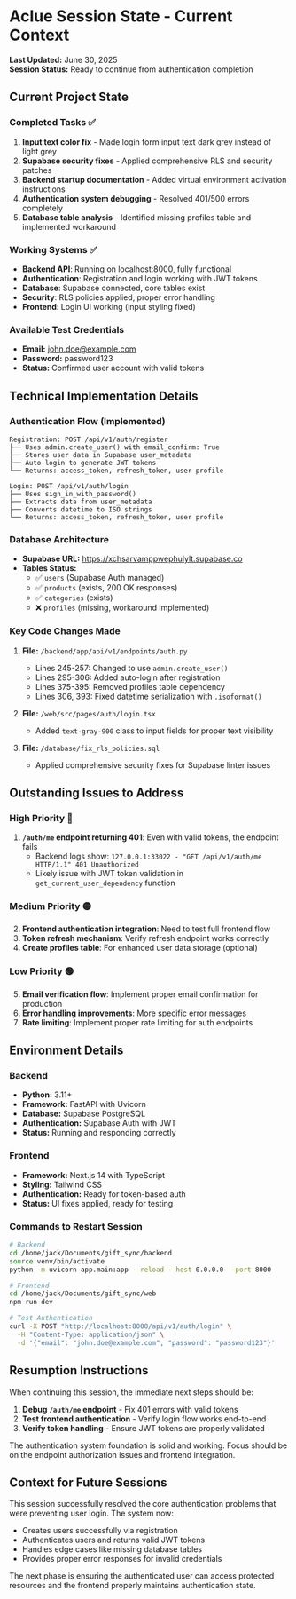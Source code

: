 # Aclue Session State - Current Context

**Last Updated:** June 30, 2025  
**Session Status:** Ready to continue from authentication completion

## Current Project State

### Completed Tasks ✅
1. **Input text color fix** - Made login form input text dark grey instead of light grey
2. **Supabase security fixes** - Applied comprehensive RLS and security patches
3. **Backend startup documentation** - Added virtual environment activation instructions
4. **Authentication system debugging** - Resolved 401/500 errors completely
5. **Database table analysis** - Identified missing profiles table and implemented workaround

### Working Systems ✅
- **Backend API**: Running on localhost:8000, fully functional
- **Authentication**: Registration and login working with JWT tokens
- **Database**: Supabase connected, core tables exist
- **Security**: RLS policies applied, proper error handling
- **Frontend**: Login UI working (input styling fixed)

### Available Test Credentials
- **Email:** john.doe@example.com
- **Password:** password123
- **Status:** Confirmed user account with valid tokens

## Technical Implementation Details

### Authentication Flow (Implemented)
```
Registration: POST /api/v1/auth/register
├── Uses admin.create_user() with email_confirm: True
├── Stores user data in Supabase user_metadata
├── Auto-login to generate JWT tokens
└── Returns: access_token, refresh_token, user profile

Login: POST /api/v1/auth/login
├── Uses sign_in_with_password()
├── Extracts data from user_metadata
├── Converts datetime to ISO strings
└── Returns: access_token, refresh_token, user profile
```

### Database Architecture
- **Supabase URL:** https://xchsarvamppwephulylt.supabase.co
- **Tables Status:**
  - ✅ `users` (Supabase Auth managed)
  - ✅ `products` (exists, 200 OK responses)
  - ✅ `categories` (exists)
  - ❌ `profiles` (missing, workaround implemented)

### Key Code Changes Made
1. **File:** `/backend/app/api/v1/endpoints/auth.py`
   - Lines 245-257: Changed to use `admin.create_user()` 
   - Lines 295-306: Added auto-login after registration
   - Lines 375-395: Removed profiles table dependency
   - Lines 306, 393: Fixed datetime serialization with `.isoformat()`

2. **File:** `/web/src/pages/auth/login.tsx`
   - Added `text-gray-900` class to input fields for proper text visibility

3. **File:** `/database/fix_rls_policies.sql`
   - Applied comprehensive security fixes for Supabase linter issues

## Outstanding Issues to Address

### High Priority 🔴
1. **`/auth/me` endpoint returning 401**: Even with valid tokens, the endpoint fails
   - Backend logs show: `127.0.0.1:33022 - "GET /api/v1/auth/me HTTP/1.1" 401 Unauthorized`
   - Likely issue with JWT token validation in `get_current_user_dependency` function

### Medium Priority 🟡
2. **Frontend authentication integration**: Need to test full frontend flow
3. **Token refresh mechanism**: Verify refresh endpoint works correctly
4. **Create profiles table**: For enhanced user data storage (optional)

### Low Priority 🟢
5. **Email verification flow**: Implement proper email confirmation for production
6. **Error handling improvements**: More specific error messages
7. **Rate limiting**: Implement proper rate limiting for auth endpoints

## Environment Details

### Backend
- **Python:** 3.11+
- **Framework:** FastAPI with Uvicorn
- **Database:** Supabase PostgreSQL
- **Authentication:** Supabase Auth with JWT
- **Status:** Running and responding correctly

### Frontend
- **Framework:** Next.js 14 with TypeScript
- **Styling:** Tailwind CSS
- **Authentication:** Ready for token-based auth
- **Status:** UI fixes applied, ready for testing

### Commands to Restart Session
```bash
# Backend
cd /home/jack/Documents/gift_sync/backend
source venv/bin/activate
python -m uvicorn app.main:app --reload --host 0.0.0.0 --port 8000

# Frontend
cd /home/jack/Documents/gift_sync/web
npm run dev

# Test Authentication
curl -X POST "http://localhost:8000/api/v1/auth/login" \
  -H "Content-Type: application/json" \
  -d '{"email": "john.doe@example.com", "password": "password123"}'
```

## Resumption Instructions

When continuing this session, the immediate next steps should be:

1. **Debug `/auth/me` endpoint** - Fix 401 errors with valid tokens
2. **Test frontend authentication** - Verify login flow works end-to-end  
3. **Verify token handling** - Ensure JWT tokens are properly validated

The authentication system foundation is solid and working. Focus should be on the endpoint authorization issues and frontend integration.

## Context for Future Sessions

This session successfully resolved the core authentication problems that were preventing user login. The system now:
- Creates users successfully via registration
- Authenticates users and returns valid JWT tokens
- Handles edge cases like missing database tables
- Provides proper error responses for invalid credentials

The next phase is ensuring the authenticated user can access protected resources and the frontend properly maintains authentication state.